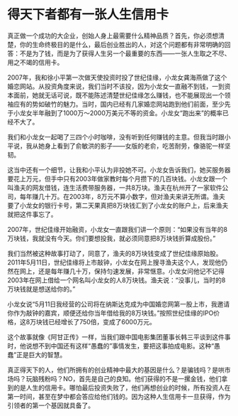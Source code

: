# 得天下者都有一张人生信用卡

真正做一个成功的大企业，创始人身上最需要什么精神品质？首先，你必须想清楚，你的生命终极目的是什么，最后创业胜出的人，对这个问题都有非常明确的回答：不是为了钱，而是为了获得人生另一个最重要的东西——一张人生取之不尽、用之不竭的信用卡。 

2007年，我和徐小平第一次做天使投资时投了世纪佳缘，小龙女龚海燕做了这个婚恋网站。从投资角度来说，我们当时不该投，因为小龙女一直融不到钱，一到资本面前，她就无话可说，既不能陈述清楚世纪佳缘怎么赚钱，也不能展现出一个领袖应有的势如破竹的魅力。当时，国内已经有几家婚恋网站跑到他们前面，至少先于小龙女半年融到了1000万～2000万美元不等的资金。小龙女“跑出来”的概率已经不大了。 

我们和小龙女一起喝了三四个小时咖啡，没有听到任何赚钱的主意。但我当时跟小平说，我从她身上看到了俞敏洪的影子——女版的老俞，吃苦耐劳，像骆驼一样坚韧。 

这当中还有一个细节，让我和小平认为非投她不可。小龙女告诉我们，她买服务器要花上万元，但手中只有2003年做家教时每个月攒下的几百块钱。小龙女跟一个叫渔夫的网友借钱，连生活费带服务器，一共8万块。渔夫在杭州开了一家软件公司，每年赚几十万。在2003年，8万元不算小数字，但对渔夫来讲无所谓。渔夫要了小龙女的银行卡号，第二天果真把8万块钱汇到了小龙女的账户上，后来渔夫就把这件事忘了。 

2007年，世纪佳缘开始融资，小龙女一直跟我们讲一个原则：“如果没有当年的8万块钱，我就没有今天。你们要想投我，就必须同意把8万块钱折算成股份。” 

我们当然被这种故事打动了，同意了，渔夫的8万块钱变成了世纪佳缘原始股。2011年5月11日，世纪佳缘将上市敲钟，小龙女在网上搜寻渔夫这个人，发现他仍然在网上，还是每年赚几十万，保持匀速发展，非常惬意。小龙女问他记不记得2003年在网上借给一个网名叫小龙女的人8万块钱。渔夫说：“没事儿，当时的8万块钱就是想送给你的。” 

小龙女说“5月11日我经营的公司将在纳斯达克成为中国婚恋网第一股上市，我邀请你作为敲钟的嘉宾，顺便还给你当年借给我的8万块钱。”按照世纪佳缘的IPO价格，这8万块钱已经增长了750倍，变成了6000万元。 

这个故事就像《阿甘正传》一样，当我们跟中国电影集团董事长韩三平谈到这件事时，他说想不到中国还有这样“愚蠢的”事情发生，要把这事拍成电影。这种“愚蠢”正是巨大的智慧。 

真正得天下的人，他们所拥有的创业精神中最大的基因是什么？是骗钱吗？是哄市场吗？玩脑残粉吗？NO，首先是自己的良知。他们获得的不是一摞金钱，他们拿到的是人生的信用卡。哪怕最后投资失败了，他们再想创业的时候，所有投资人在第一时间，甚至在梦中都会答应给他们钱的。因为这种人生信用卡一旦获得，作为引领者的第一个基因就具备了。